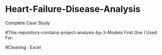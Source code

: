 # Heart-Failure-Disease-Analysis
Complete Case Study

#This-repository-contains-project-analysis-by-3-Models
First One I Used For:

#Cleaning : Excel

